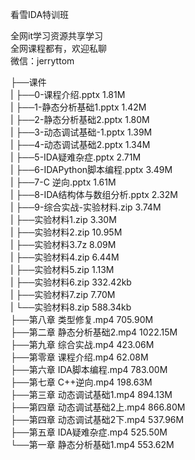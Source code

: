 看雪IDA特训班

全网it学习资源共享学习<br>全网课程都有，欢迎私聊<br>微信：jerryttom<br>

├──课件<br> | ├──0-课程介绍.pptx 1.81M<br> | ├──1-静态分析基础1.pptx 1.42M<br> | ├──2-静态分析基础2.pptx 1.80M<br> | ├──3-动态调试基础-1.pptx 1.39M<br> | ├──4-动态调试基础2.pptx 1.34M<br> | ├──5-IDA疑难杂症.pptx 2.71M<br> | ├──6-IDAPython脚本编程.pptx 3.49M<br> | ├──7-C 逆向.pptx 1.61M<br> | ├──8-IDA结构体与数组分析.pptx 2.32M<br> | ├──9-综合实战-实验材料.zip 3.74M<br> | ├──实验材料1.zip 3.30M<br> | ├──实验材料2.zip 10.95M<br> | ├──实验材料3.7z 8.09M<br> | ├──实验材料4.zip 6.44M<br> | ├──实验材料5.zip 1.13M<br> | ├──实验材料6.zip 332.42kb<br> | ├──实验材料7.zip 7.70M<br> | └──实验材料8.zip 588.34kb<br> ├──第八章 类型修复.mp4 705.90M<br> ├──第二章 静态分析基础2.mp4 1022.15M<br> ├──第九章 综合实战.mp4 423.06M<br> ├──第零章 课程介绍.mp4 62.08M<br> ├──第六章 IDA脚本编程.mp4 783.00M<br> ├──第七章 C++逆向.mp4 198.63M<br> ├──第三章 动态调试基础1.mp4 894.13M<br> ├──第四章 动态调试基础2上.mp4 866.80M<br> ├──第四章 动态调试基础2下.mp4 537.96M<br> ├──第五章 IDA疑难杂症.mp4 525.50M<br> └──第一章 静态分析基础1.mp4 553.62M